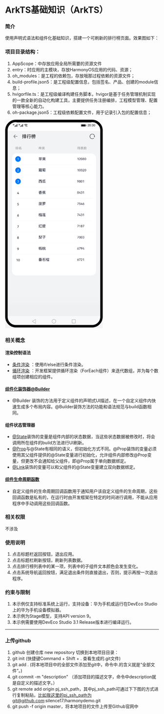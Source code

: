 # ArkTS基础知识（ArkTS）
### 简介
使用声明式语法和组件化基础知识，搭建一个可刷新的排行榜页面。效果图如下：

### 项目目录结构：
1. AppScope：中存放应用全局所需要的资源文件
2. entry：时应用的主模块，存放HarmonyOS应用的代码、资源；
3. oh_modules：是工程的依赖包，存放哦那过程依赖的资源文件；
4. build-profile.json5：是工程级配置信息，包括签名、产品、创建的module信息；
5. hvigorfile.ts：是工程级编译构建任务脚本，hvigor是基于任务管理机制实现的一款全新的自动化构建工具，主要提供任务注册编排，工程模型管理、配置管理等核心能力。
6. oh-package.json5：工程级依赖配置文件，用于记录引入包的配置信息；


![](screenshots/device/screenshots.gif)
### 相关概念
#### 渲染控制语法
- [条件渲染](https://developer.harmonyos.com/cn/docs/documentation/doc-guides-V3/arkts-rendering-control-ifelse-0000001524177637-V3) ：使用if/else进行条件渲染。
- [循环渲染](https://developer.harmonyos.com/cn/docs/documentation/doc-guides-V3/arkts-rendering-control-foreach-0000001524537153-V3) ：开发框架提供循环渲染（ForEach组件）来迭代数组，并为每个数组项创建相应的组件。
#### [组件化装饰器@Builder](https://developer.harmonyos.com/cn/docs/documentation/doc-guides-V3/arkts-builder-0000001524176981-V3)
- @Builder 装饰的方法用于定义组件的声明式UI描述，在一个自定义组件内快速生成多个布局内容。@Builder装饰方法的功能和语法规范与build函数相同。
#### 组件状态管理器
- [@State](https://developer.harmonyos.com/cn/docs/documentation/doc-guides-V3/arkts-state-0000001474017162-V3)装饰的变量是组件内部的状态数据，当这些状态数据被修改时，将会调用所在组件的build方法进行UI刷新。
- [@Prop](https://developer.harmonyos.com/cn/docs/documentation/doc-guides-V3/arkts-prop-0000001473537702-V3)与@State有相同的语义，但初始化方式不同。@Prop装饰的变量必须使用其父组件提供的@State变量进行初始化，允许组件内部修改@Prop变量，但更改不会通知给父组件，即@Prop属于单向数据绑定。
- [@Link](https://developer.harmonyos.com/cn/docs/documentation/doc-guides-V3/arkts-link-0000001524297305-V3)装饰的变量可以和父组件的@State变量建立双向数据绑定。
#### [组件生命周期函数](https://developer.harmonyos.com/cn/docs/documentation/doc-references-V3/arkts-custom-component-lifecycle-0000001482395076-V3)
- 自定义组件的生命周期回调函数用于通知用户该自定义组件的生命周期，这些回调函数是私有的，在运行时由开发框架在特定的时间进行调用，不能从应用程序中手动调用这些回调函数。 
### 相关权限
不涉及
### 使用说明
1. 点击标题栏返回按钮，退出应用。
2. 点击标题栏刷新按钮，刷新列表数据。
3. 点击排行榜列表中的某一项，列表中的子组件文本颜色会发生变化。
4. 点击系统导航返回按钮，满足退出条件则直接退出，否则，提示再按一次退出程序。
### 约束与限制
1. 本示例仅支持标准系统上运行，支持设备：华为手机或运行在DevEco Studio上的华为手机设备模拟器。
2. 本示例为Stage模型，支持API version 9。
3. 本示例需要使用DevEco Studio 3.1 Release版本进行编译运行。

-----------------

### 上传github
1. github 创建仓库 new repository
切换到本地项目目录：
2. git init (快捷键Command + Shift + .  查看生成的.git文件)
3. git add . (将本地项目中的全部文件添加至git中，命令中.的含义就是“全部文件”。)
4. git commit -m "description" （添加项目的描述文字，命令中description就是自定义的描述文字。）
5. git remote add origin pj_ssh_path，其中pj_ssh_path可通过下下图的方式进行复制粘贴，比如我这里的pj_ssh_path为git@github.com:silence17/harmonydemo.git
6. git push -f origin master，将本地项目的文件上传至Github官网中



